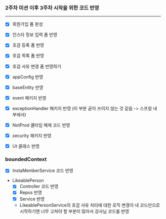 ### 2주차 미션 이후 3주차 시작을 위한 코드 반영

---

- [x] 회원가입 폼 완성
- [x] 인스타 정보 입력 폼 반영
- [x] 호감 등록 폼 반영
- [x] 호감 목록 폼 반영
- [x] 호감 사유 변경 폼 반영하기

- [x] appConfig 반영
- [x] baseEntity 반영
- [x] event 패키지 반영
- [x] exceptionHandler 패키지 반영
(이 부분 굳이 쓰이지 않는 것 같음 -> 스프링 내부에서)
- [x] NotProd 쿨타임 해제 코드 반영
- [x] security 패키지 반영
- [x] Ut 클래스 반영

### boundedContext
- [x] InstaMemberService 코드 반영
- LikeablePerson
  - [x] Controller 코드 반영
  - [x] Repos 반영
  - [x] Service 반영
  - LikeablePersonService의 호감 사유 처리에 대한 로직 변경이 내 코드만으로 시작하기엔 너무 고쳐야 할 부분이 많아서
  강사님 코드를 반영